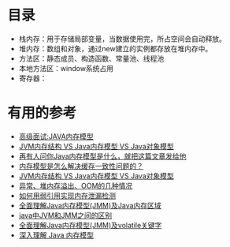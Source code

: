 
# 目录

* 栈内存：用于存储局部变量，当数据使用完，所占空间会自动释放。 
* 堆内存：数组和对象，通过new建立的实例都存放在堆内存中。 
* 方法区：静态成员、构造函数、常量池、线程池 
* 本地方法区：window系统占用 
* 寄存器：


# 有用的参考

  * [高级面试:JAVA内存模型](https://mp.weixin.qq.com/s?__biz=MzA3MDY0NTMxOQ==&mid=2247485737&idx=1&sn=14212fb6edcdb88446dea6737b864196&chksm=9f38ea01a84f63176f61e11ea99650d26233bc776b5f1f5ff6f7b70ddd763291b6b7d5af9d17&scene=21#wechat_redirect)
  * [JVM内存结构 VS Java内存模型 VS Java对象模型](http://www.hollischuang.com/archives/2509)
  * [再有人问你Java内存模型是什么，就把这篇文章发给他](http://www.hollischuang.com/archives/2550)
  * [内存模型是怎么解决缓存一致性问题的？](https://blog.csdn.net/hollis_chuang/article/details/82991962)
  * [JVM内存结构 VS Java内存模型 VS Java对象模型](https://blog.csdn.net/hollis_chuang/article/details/80839410)
  * [异常、堆内存溢出、OOM的几种情况](https://blog.csdn.net/sinat_29912455/article/details/51125748)
  * [如何用弱引用实现内存泄漏检测](https://mp.weixin.qq.com/s?__biz=MjM5MzA1Mzc3Nw==&mid=2247483863&idx=1&sn=65d2df0ff4a250f7b5360fe31cb1c78f&chksm=a69dace991ea25ff33b3dc6d0156c2eea3ff1a4cb7935ad796fe72a04adcf1d341f25e1b612f&scene=21#wechat_redirect)
  * [全面理解Java内存模型(JMM)及Java内存区域](https://blog.csdn.net/qq_32625839/article/details/81510800)
  * [java中JVM和JMM之间的区别](https://blog.csdn.net/zhaomengszu/article/details/80270696)
  * [全面理解Java内存模型(JMM)及volatile关键字](https://blog.csdn.net/javazejian/article/details/72772461)
  * [深入理解 Java 内存模型](https://blog.csdn.net/weixin_36795183/article/details/79420771)
  

